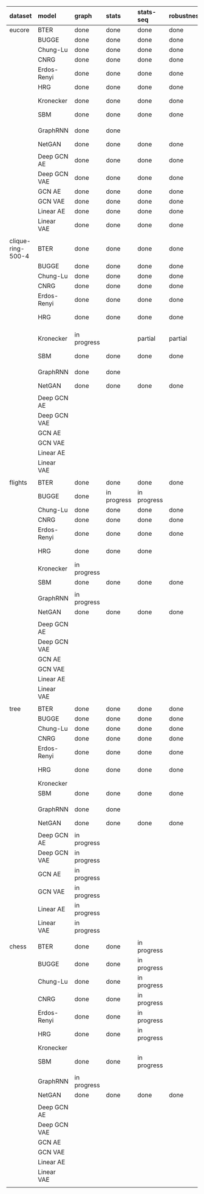 |      dataset      |        model      |     graph     |     stats     |   stats-seq   |   robustness  |   embedding   |             notes             |
|:----------------- |:----------------- |:------------- |:------------- |:------------- |:------------- |:------------- |:----------------------------- |
| eucore            | BTER              | done          | done          | done          | done          | done          |                               |
|      <i></i>      | BUGGE             | done          | done          | done          | done          | done          |                               |
|      <i></i>      | Chung-Lu          | done          | done          | done          | done          | done          |                               |
|      <i></i>      | CNRG              | done          | done          | done          | done          | done          |                               |
|      <i></i>      | Erdos-Renyi       | done          | done          | done          | done          | done          |                               |
|      <i></i>      | HRG               | done          | done          | done          | done          | done          |                               |
|      <i></i>      | Kronecker         | done          | done          | done          | done          | done          | 28 trials complete            |
|      <i></i>      | SBM               | done          | done          | done          | done          | done          |                               |
|      <i></i>      |                   |               |               |               |               |               |                               |
|      <i></i>      | GraphRNN          | done          | done          |               |               |               | 2 trials complete             |
|      <i></i>      | NetGAN            | done          | done          | done          | done          | done          |                               |
|      <i></i>      |                   |               |               |               |               |               |                               |
|      <i></i>      | Deep GCN AE       | done          | done          | done          | done          | done          |                               |
|      <i></i>      | Deep GCN VAE      | done          | done          | done          | done          | done          |                               |
|      <i></i>      | GCN AE            | done          | done          | done          | done          | done          |                               |
|      <i></i>      | GCN VAE           | done          | done          | done          | done          | done          |                               |
|      <i></i>      | Linear AE         | done          | done          | done          | done          | done          |                               |
|      <i></i>      | Linear VAE        | done          | done          | done          | done          | done          |                               |
|      <i></i>      |      <i></i>      |    <i></i>    |    <i></i>    |    <i></i>    |    <i></i>    |    <i></i>    | <i></i>                       |
| clique-ring-500-4 | BTER              | done          | done          | done          | done          | done          |                               |
|      <i></i>      | BUGGE             | done          | done          | done          | done          | done          |                               |
|      <i></i>      | Chung-Lu          | done          | done          | done          | done          | done          |                               |
|      <i></i>      | CNRG              | done          | done          | done          | done          | done          |                               |
|      <i></i>      | Erdos-Renyi       | done          | done          | done          | done          | done          |                               |
|      <i></i>      | HRG               | done          | done          | done          | done          | done          | all failures                  |
|      <i></i>      | Kronecker         | in progress   |               | partial       | partial       | done          | 6 trials complete (so far)    |
|      <i></i>      | SBM               | done          | done          | done          | done          | done          |                               |
|      <i></i>      |                   |               |               |               |               |               |                               |
|      <i></i>      | GraphRNN          | done          | done          |               |               |               | 12 trials complete            |
|      <i></i>      | NetGAN            | done          | done          | done          | done          | done          |                               |
|      <i></i>      |                   |               |               |               |               |               |                               |
|      <i></i>      | Deep GCN AE       |               |               |               |               |               |                               |
|      <i></i>      | Deep GCN VAE      |               |               |               |               |               |                               |
|      <i></i>      | GCN AE            |               |               |               |               |               |                               |
|      <i></i>      | GCN VAE           |               |               |               |               |               |                               |
|      <i></i>      | Linear AE         |               |               |               |               |               |                               |
|      <i></i>      | Linear VAE        |               |               |               |               |               |                               |
|      <i></i>      |      <i></i>      |    <i></i>    |    <i></i>    |    <i></i>    |    <i></i>    |    <i></i>    | <i></i>                       |
| flights           | BTER              | done          | done          | done          | done          | done          |                               |
|      <i></i>      | BUGGE             | done          | in progress   | in progress   |               | done          |                               |
|      <i></i>      | Chung-Lu          | done          | done          | done          | done          | done          |                               |
|      <i></i>      | CNRG              | done          | done          | done          | done          | done          |                               |
|      <i></i>      | Erdos-Renyi       | done          | done          | done          | done          | done          |                               |
|      <i></i>      | HRG               | done          | done          | done          |               | done          | all failures                  |
|      <i></i>      | Kronecker         | in progress   |               |               |               |               |                               |
|      <i></i>      | SBM               | done          | done          | done          | done          | done          |                               |
|      <i></i>      |                   |               |               |               |               |               |                               |
|      <i></i>      | GraphRNN          | in progress   |               |               |               |               |                               |
|      <i></i>      | NetGAN            | done          | done          | done          | done          | done          |                               |
|      <i></i>      |                   |               |               |               |               |               |                               |
|      <i></i>      | Deep GCN AE       |               |               |               |               |               |                               |
|      <i></i>      | Deep GCN VAE      |               |               |               |               |               |                               |
|      <i></i>      | GCN AE            |               |               |               |               |               |                               |
|      <i></i>      | GCN VAE           |               |               |               |               |               |                               |
|      <i></i>      | Linear AE         |               |               |               |               |               |                               |
|      <i></i>      | Linear VAE        |               |               |               |               |               |                               |
|      <i></i>      |      <i></i>      |    <i></i>    |    <i></i>    |    <i></i>    |    <i></i>    |    <i></i>    | <i></i>                       |
| tree              | BTER              | done          | done          | done          | done          | done          |                               |
|      <i></i>      | BUGGE             | done          | done          | done          | done          | done          |                               |
|      <i></i>      | Chung-Lu          | done          | done          | done          | done          | done          |                               |
|      <i></i>      | CNRG              | done          | done          | done          | done          | done          |                               |
|      <i></i>      | Erdos-Renyi       | done          | done          | done          | done          | done          |                               |
|      <i></i>      | HRG               | done          | done          | done          | done          | done          | all failures                  |
|      <i></i>      | Kronecker         |               |               |               |               |               |                               |
|      <i></i>      | SBM               | done          | done          | done          | done          | done          |                               |
|      <i></i>      |                   |               |               |               |               |               |                               |
|      <i></i>      | GraphRNN          | done          | done          |               |               |               | 3 trials complete             |
|      <i></i>      | NetGAN            | done          | done          | done          | done          | done          |                               |
|      <i></i>      |                   |               |               |               |               |               |                               |
|      <i></i>      | Deep GCN AE       | in progress   |               |               |               |               |                               |
|      <i></i>      | Deep GCN VAE      | in progress   |               |               |               |               |                               |
|      <i></i>      | GCN AE            | in progress   |               |               |               |               |                               |
|      <i></i>      | GCN VAE           | in progress   |               |               |               |               |                               |
|      <i></i>      | Linear AE         | in progress   |               |               |               |               |                               |
|      <i></i>      | Linear VAE        | in progress   |               |               |               |               |                               |
|      <i></i>      |      <i></i>      |    <i></i>    |    <i></i>    |    <i></i>    |    <i></i>    |    <i></i>    | <i></i>                       |
| chess             | BTER              | done          | done          | in progress   |               | done          |                               |
|      <i></i>      | BUGGE             | done          | done          | in progress   |               | done          |                               |
|      <i></i>      | Chung-Lu          | done          | done          | in progress   |               | done          |                               |
|      <i></i>      | CNRG              | done          | done          | in progress   |               | done          |                               |
|      <i></i>      | Erdos-Renyi       | done          | done          | in progress   |               | done          |                               |
|      <i></i>      | HRG               | done          | done          | in progress   |               |               |                               |
|      <i></i>      | Kronecker         |               |               |               |               |               |                               |
|      <i></i>      | SBM               | done          | done          | in progress   |               | done          |                               |
|      <i></i>      |                   |               |               |               |               |               |                               |
|      <i></i>      | GraphRNN          | in progress   |               |               |               |               |                               |
|      <i></i>      | NetGAN            | done          | done          | done          | done          | done          |                               |
|      <i></i>      |                   |               |               |               |               |               |                               |
|      <i></i>      | Deep GCN AE       |               |               |               |               |               |                               |
|      <i></i>      | Deep GCN VAE      |               |               |               |               |               |                               |
|      <i></i>      | GCN AE            |               |               |               |               |               |                               |
|      <i></i>      | GCN VAE           |               |               |               |               |               |                               |
|      <i></i>      | Linear AE         |               |               |               |               |               |                               |
|      <i></i>      | Linear VAE        |               |               |               |               |               |                               |
|      <i></i>      |      <i></i>      |    <i></i>    |    <i></i>    |    <i></i>    |    <i></i>    |    <i></i>    | <i></i>                       |
